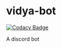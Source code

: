 # vidya-bot

[![Codacy Badge](https://api.codacy.com/project/badge/Grade/7aad252b94e84626b765b267bcda8ca6)](https://app.codacy.com/gh/TheShubhendra/vidya-bot?utm_source=github.com&utm_medium=referral&utm_content=TheShubhendra/vidya-bot&utm_campaign=Badge_Grade_Settings)

A discord bot
